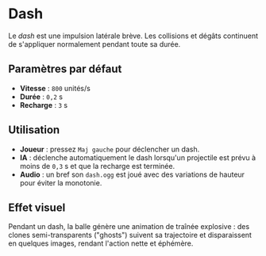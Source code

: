 # Dash

Le _dash_ est une impulsion latérale brève. Les collisions et dégâts
continuent de s'appliquer normalement pendant toute sa durée.

## Paramètres par défaut

- **Vitesse** : `800` unités/s
- **Durée** : `0,2` s
- **Recharge** : `3` s

## Utilisation

- **Joueur** : pressez `Maj gauche` pour déclencher un dash.
- **IA** : déclenche automatiquement le dash lorsqu'un projectile est prévu à
  moins de `0,3` s et que la recharge est terminée.
- **Audio** : un bref son `dash.ogg` est joué avec des variations de hauteur pour
  éviter la monotonie.

## Effet visuel

Pendant un dash, la balle génère une animation de traînée explosive : des
clones semi-transparents ("ghosts") suivent sa trajectoire et
disparaissent en quelques images, rendant l'action nette et éphémère.

